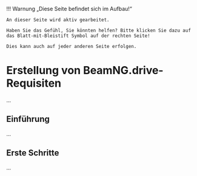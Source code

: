 !!! Warnung „Diese Seite befindet sich im Aufbau!“

```
An dieser Seite wird aktiv gearbeitet.

Haben Sie das Gefühl, Sie könnten helfen? Bitte klicken Sie dazu auf das Blatt-mit-Bleistift Symbol auf der rechten Seite!

Dies kann auch auf jeder anderen Seite erfolgen.
```

# Erstellung von BeamNG.drive-Requisiten

...

## Einführung

...

## Erste Schritte

...
